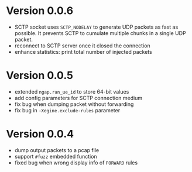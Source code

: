 # Version 0.0.6
- SCTP socket uses `SCTP_NODELAY` to generate UDP packets as fast as possible. It prevents SCTP to cumulate multiple chunks in a single UDP packet.
- reconnect to SCTP server once it closed the connection
- enhance statistics: print total number of injected packets

# Version 0.0.5
- extended `ngap.ran_ue_id` to store 64-bit values
- add config parameters for SCTP connection medium
- fix bug when dumping packet without forwarding
- fix bug in `-Xegine.exclude-rules` parameter

# Version 0.0.4
- dump output packets to a pcap file
- support `#fuzz` embedded function
- fixed bug when wrong display info of `FORWARD` rules